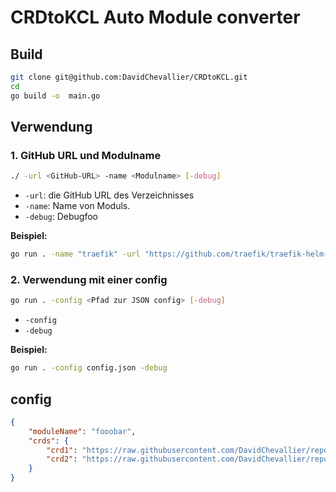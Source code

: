 # CRDtoKCL Auto Module converter

## Build

```bash
git clone git@github.com:DavidChevallier/CRDtoKCL.git
cd 
go build -o  main.go
```

## Verwendung

### 1. GitHub URL und Modulname

```bash
./ -url <GitHub-URL> -name <Modulname> [-debug]
```

- `-url`: die GitHub URL des Verzeichnisses
- `-name`: Name von Moduls.
- `-debug`: Debugfoo

**Beispiel:**

```bash
go run . -name "traefik" -url "https://github.com/traefik/traefik-helm-chart/tree/master/traefik/crds" -debug
```

### 2. Verwendung mit einer config

```bash
go run . -config <Pfad zur JSON config> [-debug]
```

- `-config`
- `-debug`

**Beispiel:**

```bash
go run . -config config.json -debug
```

## config

```json
{
    "moduleName": "fooobar",
    "crds": {
        "crd1": "https://raw.githubusercontent.com/DavidChevallier/repo/main/crds/crd1.yaml",
        "crd2": "https://raw.githubusercontent.com/DavidChevallier/repo/main/crds/crd2.yaml"
    }
}
```